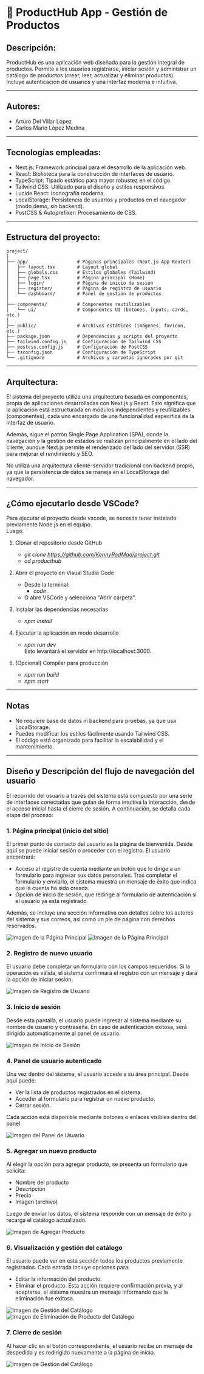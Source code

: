# 🚀 ProductHub App - Gestión de Productos  

## Descripción:

ProductHub es una aplicación web diseñada para la gestión integral de productos. Permite a los usuarios registrarse, iniciar sesión y administrar un catálogo de productos (crear, leer, actualizar y eliminar productos).  
Incluye autenticación de usuarios y una interfaz moderna e intuitiva.

---

## Autores:

- Arturo Del Villar López  
- Carlos Mario López Medina

---

## Tecnologías empleadas:

- Next.js: Framework principal para el desarrollo de la aplicación web.
- React: Biblioteca para la construcción de interfaces de usuario.
- TypeScript: Tipado estático para mayor robustez en el código.
- Tailwind CSS: Utilizado para el diseño y estilos responsivos.
- Lucide React: Iconografía moderna.
- LocalStorage: Persistencia de usuarios y productos en el navegador (modo demo, sin backend).
- PostCSS & Autoprefixer: Procesamiento de CSS.

---

## Estructura del proyecto:

    project/
    │
    ├── app/                  # Páginas principales (Next.js App Router)
    │   ├── layout.tsx        # Layout global
    │   ├── globals.css       # Estilos globales (Tailwind)
    │   ├── page.tsx          # Página principal (Home)
    │   ├── login/            # Página de inicio de sesión
    │   ├── register/         # Página de registro de usuario
    │   └── dashboard/        # Panel de gestión de productos
    │
    ├── components/           # Componentes reutilizables
    │   └── ui/               # Componentes UI (botones, inputs, cards, etc.)
    │
    ├── public/               # Archivos estáticos (imágenes, favicon, etc.)
    ├── package.json          # Dependencias y scripts del proyecto
    ├── tailwind.config.js    # Configuración de Tailwind CSS
    ├── postcss.config.js     # Configuración de PostCSS
    ├── tsconfig.json         # Configuración de TypeScript
    └── .gitignore            # Archivos y carpetas ignorados por git

---

## Arquitectura:

El sistema del proyecto utiliza una arquitectura basada en componentes, propia de aplicaciones desarrolladas con Next.js y React. Esto significa que la aplicación está estructurada en módulos independientes y reutilizables (componentes), cada uno encargado de una funcionalidad específica de la interfaz de usuario.

Además, sigue el patrón Single Page Application (SPA), donde la navegación y la gestión de estados se realizan principalmente en el lado del cliente, aunque Next.js permite el renderizado del lado del servidor (SSR) para mejorar el rendimiento y SEO.  

No utiliza una arquitectura cliente-servidor tradicional con backend propio, ya que la persistencia de datos se maneja en el LocalStorage del navegador.

---

## ¿Cómo ejecutarlo desde VSCode?

Para ejecutar el proyecto desde vscode, se necesita tener instalado previamente Node.js en el equipo.  
Luego:

1.	Clonar el repositorio desde GitHub
    - _git clone https://github.com/KennyRodMad/project.git_
    - _cd producthub_

2.	Abrir el proyecto en Visual Studio Code
    - Desde la terminal:
        - _code ._
    - O abre VSCode y selecciona "Abrir carpeta".
    
3.	Instalar las dependencias necesarias
    - _npm install_

4.	Ejecutar la aplicación en modo desarrollo
    - _npm run dev_  
    Esto levantará el servidor en http://localhost:3000.
    
5.	(Opcional) Compilar para producción
    - _npm run build_
    - _npm start_

---

## Notas

- No requiere base de datos ni backend para pruebas, ya que usa LocalStorage.
- Puedes modificar los estilos fácilmente usando Tailwind CSS.
- El código está organizado para facilitar la escalabilidad y el mantenimiento.

---

## Diseño y Descripción del flujo de navegación del usuario

El recorrido del usuario a través del sistema está compuesto por una serie de interfaces conectadas que guían de forma intuitiva la interacción, desde el acceso inicial hasta el cierre de sesión. A continuación, se detalla cada etapa del proceso:


### 1. Página principal (inicio del sitio)

El primer punto de contacto del usuario es la página de bienvenida. Desde aquí se puede iniciar sesión o proceder con el registro. El usuario encontrará:

- Acceso al registro de cuenta mediante un botón que lo dirige a un formulario para ingresar sus datos personales. Tras completar el formulario y enviarlo, el sistema muestra un mensaje de éxito que indica que la cuenta ha sido creada.
- Opción de inicio de sesión, que redirige al formulario de autenticación si el usuario ya está registrado.

Además, se incluye una sección informativa con detalles sobre los autores del sistema y sus correos, así como un pie de página con derechos reservados.

![Imagen de la Página Principal](/public/img/1.%20Página%20de%20Inicio.png)
![Imagen de la Página Principal](/public/img/2.%20Página%20de%20Inicio.png)



### 2. Registro de nuevo usuario

El usuario debe completar un formulario con los campos requeridos. Si la operación es válida, el sistema confirmará el registro con un mensaje y dará la opción de iniciar sesión.

![Imagen de Registro de Usuario](/public/img/3.%20Formulario%20de%20registro%20de%20usuario.png)


### 3. Inicio de sesión

Desde esta pantalla, el usuario puede ingresar al sistema mediante su nombre de usuario y contraseña. En caso de autenticación exitosa, será dirigido automáticamente al panel de usuario.

![Imagen de Inicio de Sesión](/public/img/4.%20Formulario%20de%20inicio%20de%20sesión.png)



### 4. Panel de usuario autenticado

Una vez dentro del sistema, el usuario accede a su área principal. Desde aquí puede:

- Ver la lista de productos registrados en el sistema.
- Acceder al formulario para registrar un nuevo producto.
- Cerrar sesión.

Cada acción está disponible mediante botones o enlaces visibles dentro del panel.

![Imagen del Panel de Usuario](/public/img/5.%20Panel%20de%20usuario%20logueado.png)



### 5. Agregar un nuevo producto

Al elegir la opción para agregar producto, se presenta un formulario que solicita:

- Nombre del producto
- Descripción
- Precio
- Imagen (archivo)

Luego de enviar los datos, el sistema responde con un mensaje de éxito y recarga el catálogo actualizado.

![Imagen de Agregar Producto](/public/img/6,%20Agregando%20datos%20de%20producto.png)



### 6. Visualización y gestión del catálogo

El usuario puede ver en esta sección todos los productos previamente registrados. Cada entrada incluye opciones para:

- Editar la información del producto.
- Eliminar el producto. Esta acción requiere confirmación previa, y al aceptarse, el sistema muestra un mensaje informando que la eliminación fue exitosa.

![Imagen de Gestión del Catálogo](/public/img/7.%20visualizando%20lista%20de%20productos%20ingresados.png)
![Imagen de Eliminación de Producto del Catálogo](/public/img/8.%20Eliminación%20de%20producto.png)


### 7. Cierre de sesión

Al hacer clic en el botón correspondiente, el usuario recibe un mensaje de despedida y es redirigido nuevamente a la página de inicio.

![Imagen de Gestión del Catálogo](/public/img/9.%20Cerrando%20sesión.png)


